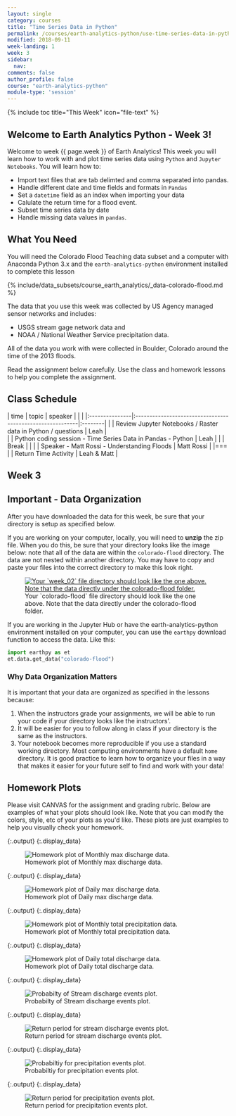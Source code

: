```yaml
---
layout: single
category: courses
title: "Time Series Data in Python"
permalink: /courses/earth-analytics-python/use-time-series-data-in-python/
modified: 2018-09-11
week-landing: 1
week: 3
sidebar:
  nav:
comments: false
author_profile: false
course: "earth-analytics-python"
module-type: 'session'
---
```

{% include toc title="This Week" icon="file-text" %}

<div class="notice--info" markdown="1">

## <i class="fa fa-ship" aria-hidden="true"></i> Welcome to Earth Analytics Python - Week 3!

Welcome to week {{ page.week }} of Earth Analytics! This week you will learn how to work with and plot time series data using `Python` and `Jupyter Notebooks`. You will learn how to:

* Import text files that are tab delimted and comma separated into pandas.
* Handle different date and time fields and formats in `Pandas` 
* Set a `datetime` field as an index when importing your data
* Calulate the return time for a flood event.
* Subset time series data by date
* Handle missing data values in `pandas`.


## What You Need

You will need the Colorado Flood Teaching data subset and a computer with Anaconda Python 3.x and the `earth-analytics-python` environment installed to complete this lesson

{% include/data_subsets/course_earth_analytics/_data-colorado-flood.md %}

The data that you use this week was collected by US Agency managed sensor networks and includes:

* USGS stream gage network data and
* NOAA / National Weather Service precipitation data. 

All of the data you work with were collected in Boulder, Colorado around the time of the 2013 floods.

Read the assignment below carefully. Use the class and homework lessons to help you complete the assignment.
</div>

## <i class="fa fa-calendar-check-o" aria-hidden="true"></i> Class Schedule

| time           | topic                 | speaker |  |  |
|:---------------|:----------------------------------------------------------|:--------|
|  | Review Jupyter Notebooks / Raster data in Python / questions                   | Leah    |  
|    | Python coding session - Time Series Data in Pandas - Python | Leah   |
|   | Break                                                     |         | 
|   | Speaker - Matt Rossi - Understanding Floods   |   Matt Rossi      | 
|===
|   | Return Time Activity                               | Leah & Matt  |


## <i class="fa fa-pencil"></i> Week 3


## Important - Data Organization

After you have downloaded the data for this week, be sure that your directory is setup as specified below.

If you are working on your computer, locally, you will need to **unzip** the zip file. 
When you do this, be sure that your directory
looks like the image below: note that all of the data are within the `colorado-flood`
directory. The data are not nested within another directory. You may have to copy
and paste your files into the correct directory to make this look right.

<figure>
<a href="{{ site.url }}/images/courses/earth-analytics/co-flood-lessons/week-02-data.jpg">
<img src="{{ site.url }}/images/courses/earth-analytics/co-flood-lessons/week-02-data.jpg" alt="Your `week_02` file directory should look like the one above. Note that
the data directly under the colorado-flood folder.">
</a>
<figcaption>Your `colorado-flood` file directory should look like the one above. Note that
the data directly under the colorado-flood folder.</figcaption>
</figure>

If you are working in the Jupyter Hub or have the earth-analytics-python environment installed on your computer, you can use the `earthpy` download function to access the data. Like this:

```python
import earthpy as et
et.data.get_data("colorado-flood")
```

### Why Data Organization Matters

It is important that your data are organized as specified in the lessons because:

1. When the instructors grade your assignments, we will be able to run your code if your directory looks like the instructors'.
1. It will be easier for you to follow along in class if your directory is the same as the instructors.
1. Your notebook becomes more reproducible if you use a standard working directory. Most computing environments have a default `home` directory. It is good practice to learn how to organize your files in a way that makes it easier for your future self to find and work with your data!

<!-- 
### 2. Videos

Please watch the following short videos before the start of class next week. They will help you prepare for class! 

#### The Story of Lidar Data Video
<iframe width="560" height="315" src="//www.youtube.com/embed/m7SXoFv6Sdc?rel=0" frameborder="0" allowfullscreen></iframe>

#### How Lidar Works
<iframe width="560" height="315" src="//www.youtube.com/embed/EYbhNSUnIdU?rel=0" frameborder="0" allowfullscreen></iframe>
-->


## Homework Plots

Please visit CANVAS for the assignment and grading rubric. Below are examples of what your plots should look like.
Note that you can modify the colors, style, etc of your plots as you'd like. These plots are just examples to help you visually check your homework. 


{:.output}
{:.display_data}

<figure>

<img src = "{{ site.url }}//images/courses/earth-analytics-python/03-intro-to-python-and-time-series-data/2018-02-05-intro-to-python-time-series-data-landing-page_3_0.png" alt = "Homework plot of Monthly max discharge data.">
<figcaption>Homework plot of Monthly max discharge data.</figcaption>

</figure>





{:.output}
{:.display_data}

<figure>

<img src = "{{ site.url }}//images/courses/earth-analytics-python/03-intro-to-python-and-time-series-data/2018-02-05-intro-to-python-time-series-data-landing-page_4_0.png" alt = "Homework plot of Daily max discharge data.">
<figcaption>Homework plot of Daily max discharge data.</figcaption>

</figure>





{:.output}
{:.display_data}

<figure>

<img src = "{{ site.url }}//images/courses/earth-analytics-python/03-intro-to-python-and-time-series-data/2018-02-05-intro-to-python-time-series-data-landing-page_5_0.png" alt = "Homework plot of Monthly total precipitation data.">
<figcaption>Homework plot of Monthly total precipitation data.</figcaption>

</figure>





{:.output}
{:.display_data}

<figure>

<img src = "{{ site.url }}//images/courses/earth-analytics-python/03-intro-to-python-and-time-series-data/2018-02-05-intro-to-python-time-series-data-landing-page_6_0.png" alt = "Homework plot of Daily total discharge data.">
<figcaption>Homework plot of Daily total discharge data.</figcaption>

</figure>





{:.output}
{:.display_data}

<figure>

<img src = "{{ site.url }}//images/courses/earth-analytics-python/03-intro-to-python-and-time-series-data/2018-02-05-intro-to-python-time-series-data-landing-page_7_0.png" alt = "Probabilty of Stream discharge events plot.">
<figcaption>Probabilty of Stream discharge events plot.</figcaption>

</figure>





{:.output}
{:.display_data}

<figure>

<img src = "{{ site.url }}//images/courses/earth-analytics-python/03-intro-to-python-and-time-series-data/2018-02-05-intro-to-python-time-series-data-landing-page_8_0.png" alt = "Return period for stream discharge events plot.">
<figcaption>Return period for stream discharge events plot.</figcaption>

</figure>





{:.output}
{:.display_data}

<figure>

<img src = "{{ site.url }}//images/courses/earth-analytics-python/03-intro-to-python-and-time-series-data/2018-02-05-intro-to-python-time-series-data-landing-page_9_0.png" alt = "Probabiltiy for precipitation events plot.">
<figcaption>Probabiltiy for precipitation events plot.</figcaption>

</figure>





{:.output}
{:.display_data}

<figure>

<img src = "{{ site.url }}//images/courses/earth-analytics-python/03-intro-to-python-and-time-series-data/2018-02-05-intro-to-python-time-series-data-landing-page_10_0.png" alt = "Return period for precipitation events plot.">
<figcaption>Return period for precipitation events plot.</figcaption>

</figure>



